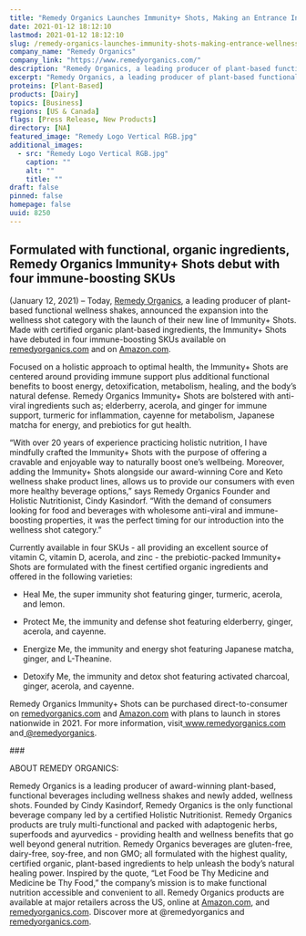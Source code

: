```yaml
---
title: "Remedy Organics Launches Immunity+ Shots, Making an Entrance Into the Wellness Shot Category"
date: 2021-01-12 18:12:10
lastmod: 2021-01-12 18:12:10
slug: /remedy-organics-launches-immunity-shots-making-entrance-wellness-shot-category
company_name: "Remedy Organics"
company_link: "https://www.remedyorganics.com/"
description: "Remedy Organics, a leading producer of plant-based functional wellness shakes, today announced its expansion into the wellness shot category with the launch of their new line of Immunity+ Shots."
excerpt: "Remedy Organics, a leading producer of plant-based functional wellness shakes, today announced its expansion into the wellness shot category with the launch of their new line of Immunity+ Shots."
proteins: [Plant-Based]
products: [Dairy]
topics: [Business]
regions: [US & Canada]
flags: [Press Release, New Products]
directory: [NA]
featured_image: "Remedy Logo Vertical RGB.jpg"
additional_images:
  - src: "Remedy Logo Vertical RGB.jpg"
    caption: ""
    alt: ""
    title: ""
draft: false
pinned: false
homepage: false
uuid: 8250
---
```

<h2>Formulated with functional, organic ingredients, Remedy Organics Immunity+ Shots debut with four immune-boosting SKUs</h2>
<p>(January 12, 2021) – Today, <a href="https://www.remedyorganics.com/">Remedy Organics</a>, a leading producer of plant-based functional wellness shakes, announced the expansion into the wellness shot category with the launch of their new line of Immunity+ Shots. Made with certified organic plant-based ingredients, the Immunity+ Shots have debuted in four immune-boosting SKUs available on <a href="http://remedyorganics.com/">remedyorganics.com</a> and on <a href="http://amazon.com/">Amazon.com</a>.</p>
<p>Focused on a holistic approach to optimal health, the Immunity+ Shots are centered around providing immune support plus additional functional benefits to boost energy, detoxification, metabolism, healing, and the body’s natural defense. Remedy Organics Immunity+ Shots are bolstered with anti-viral ingredients such as; elderberry, acerola, and ginger for immune support, turmeric for inflammation, cayenne for metabolism, Japanese matcha for energy, and prebiotics for gut health.</p>
<p>“With over 20 years of experience practicing holistic nutrition, I have mindfully crafted the Immunity+ Shots with the purpose of offering a cravable and enjoyable way to naturally boost one’s wellbeing. Moreover, adding the Immunity+ Shots alongside our award-winning Core and Keto wellness shake product lines, allows us to provide our consumers with even more healthy beverage options,” says Remedy Organics Founder and Holistic Nutritionist, Cindy Kasindorf. “With the demand of consumers looking for food and beverages with wholesome anti-viral and immune-boosting properties, it was the perfect timing for our introduction into the wellness shot category.”</p>
<p>Currently available in four SKUs - all providing an excellent source of vitamin C, vitamin D, acerola, and zinc - the prebiotic-packed Immunity+ Shots are formulated with the finest certified organic ingredients and offered in the following varieties:</p>
<ul>
<li dir="ltr">
<p>Heal Me, the super immunity shot featuring ginger, turmeric, acerola, and lemon.</p>
</li>
<li dir="ltr">
<p>Protect Me, the immunity and defense shot featuring elderberry, ginger, acerola, and cayenne.</p>
</li>
<li dir="ltr">
<p>Energize Me, the immunity and energy shot featuring Japanese matcha, ginger, and L-Theanine.</p>
</li>
<li dir="ltr">
<p>Detoxify Me, the immunity and detox shot featuring activated charcoal, ginger, acerola, and cayenne.</p>
</li>
</ul>
<p>Remedy Organics Immunity+ Shots can be purchased direct-to-consumer on <a href="http://remedyorganics.com/">remedyorganics.com</a> and <a href="http://amazon.com/">Amazon.com</a> with plans to launch in stores nationwide in 2021. For more information, visit<a href="http://www.remedyorganics.com/"> www.remedyorganics.com</a> and<a href="https://www.instagram.com/remedyorganics/?hl=en"> @remedyorganics</a>.</p>
<p>###</p>
<p>ABOUT REMEDY ORGANICS:</p>
<p>Remedy Organics is a leading producer of award-winning plant-based, functional beverages including wellness shakes and newly added, wellness shots. Founded by Cindy Kasindorf, Remedy Organics is the only functional beverage company led by a certified Holistic Nutritionist. Remedy Organics products are truly multi-functional and packed with adaptogenic herbs, superfoods and ayurvedics - providing health and wellness benefits that go well beyond general nutrition. Remedy Organics beverages are gluten-free, dairy-free, soy-free, and non GMO; all formulated with the highest quality, certified organic, plant-based ingredients to help unleash the body’s natural healing power. Inspired by the quote, “Let Food be Thy Medicine and Medicine be Thy Food,” the company’s mission is to make functional nutrition accessible and convenient to all. Remedy Organics products are available at major retailers across the US, online at <a href="http://amazon.com/">Amazon.com</a>, and <a href="http://remedyorganics.com/">remedyorganics.com</a>. Discover more at @remedyorganics and <a href="http://remedyorganics.com/">remedyorganics.com</a>.</p>
